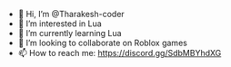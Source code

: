 - 👋 Hi, I’m @Tharakesh-coder
- 👀 I’m interested in Lua
- 🌱 I’m currently learning Lua
- 💞️ I’m looking to collaborate on Roblox games
- 📫 How to reach me: https://discord.gg/SdbMBYhdXG

<!---
Tharakesh-coder/Tharakesh-coder is a ✨ special ✨ repository because its `README.md` (this file) appears on your GitHub profile.
You can click the Preview link to take a look at your changes.
--->
